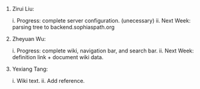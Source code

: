 1. Zirui Liu:

   i.  Progress: complete server configuration. (unecessary)
   ii. Next Week: parsing tree to backend.sophiaspath.org 

2. Zheyuan Wu:

   i.  Progress: complete wiki, navigation bar, and search bar.
   ii. Next Week: definition link + document wiki data.


3. Yexiang Tang:

   i.  Wiki text.
   ii. Add reference.



